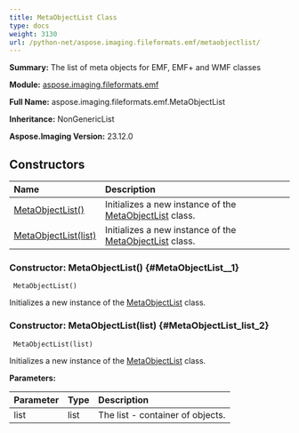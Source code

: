 ```yaml
---
title: MetaObjectList Class
type: docs
weight: 3130
url: /python-net/aspose.imaging.fileformats.emf/metaobjectlist/
---
```


**Summary:** The list of meta objects for EMF, EMF+ and WMF classes

**Module:** [aspose.imaging.fileformats.emf](/imaging/python-net/aspose.imaging.fileformats.emf/)

**Full Name:** aspose.imaging.fileformats.emf.MetaObjectList

**Inheritance:** NonGenericList

**Aspose.Imaging Version:** 23.12.0

## **Constructors**
| **Name** | **Description** |
| :- | :- |
| [MetaObjectList()](#MetaObjectList__1) | Initializes a new instance of the [MetaObjectList](/imaging/python-net/aspose.imaging.fileformats.emf/metaobjectlist/) class. |
| [MetaObjectList(list)](#MetaObjectList_list_2) | Initializes a new instance of the [MetaObjectList](/imaging/python-net/aspose.imaging.fileformats.emf/metaobjectlist/) class. |


### Constructor: MetaObjectList() {#MetaObjectList__1}


```
 MetaObjectList() 
```

Initializes a new instance of the [MetaObjectList](/imaging/python-net/aspose.imaging.fileformats.emf/metaobjectlist/) class.

### Constructor: MetaObjectList(list) {#MetaObjectList_list_2}


```
 MetaObjectList(list) 
```

Initializes a new instance of the [MetaObjectList](/imaging/python-net/aspose.imaging.fileformats.emf/metaobjectlist/) class.

**Parameters:**

| Parameter | Type | Description |
| :- | :- | :- |
| list | list | The list - container of objects. |

